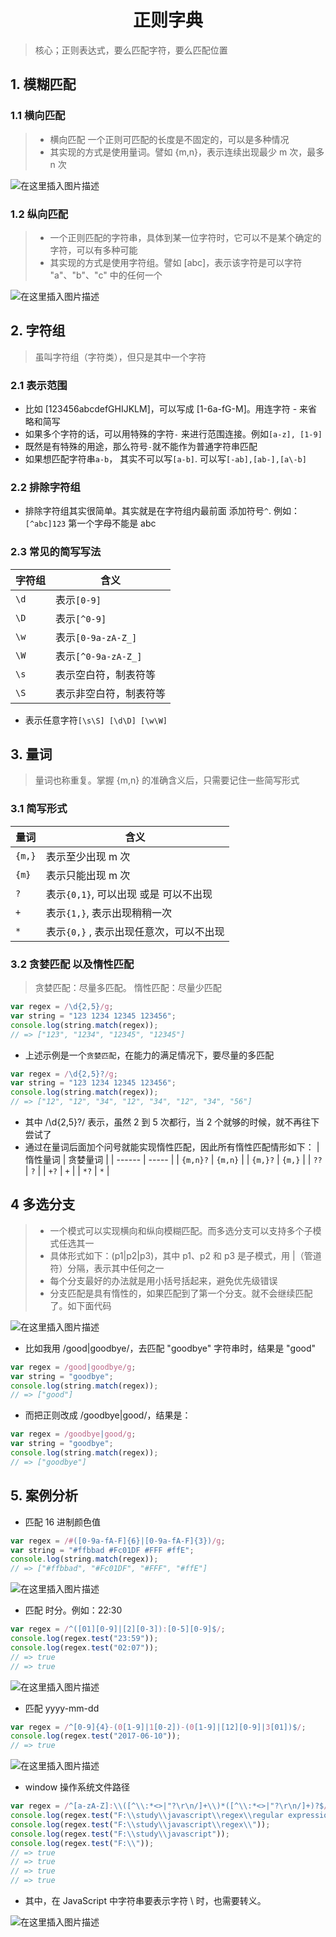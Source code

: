 <h1 align = "center">正则字典</h1>

> 核心；正则表达式，要么匹配字符，要么匹配位置

## 1. 模糊匹配

### 1.1 横向匹配

> - 横向匹配 一个正则可匹配的长度是不固定的，可以是多种情况
> - 其实现的方式是使用量词。譬如 {m,n}，表示连续出现最少 m 次，最多 n 次

![在这里插入图片描述](https://img-blog.csdnimg.cn/cc0622e6b07044128b1c7b0d29f1231c.png)

### 1.2 纵向匹配

> - 一个正则匹配的字符串，具体到某一位字符时，它可以不是某个确定的字符，可以有多种可能
> - 其实现的方式是使用字符组。譬如 [abc]，表示该字符是可以字符 "a"、"b"、"c" 中的任何一个

![在这里插入图片描述](https://img-blog.csdnimg.cn/163ba8c0022f4ec097107d465cf8b1b2.png)

## 2. 字符组

> 虽叫字符组（字符类），但只是其中一个字符

### 2.1 表示范围

- 比如 [123456abcdefGHIJKLM]，可以写成 [1-6a-fG-M]。用连字符 - 来省略和简写
- 如果多个字符的话，可以用特殊的字符`-` 来进行范围连接。例如`[a-z], [1-9]`
- 既然是有特殊的用途，那么符号`-`就不能作为普通字符串匹配
- 如果想匹配字符串`a-b`， 其实不可以写`[a-b]`. 可以写`[-ab],[ab-],[a\-b]`

### 2.2 排除字符组

- 排除字符组其实很简单。其实就是在字符组内最前面 添加符号`^`. 例如：`[^abc]123` 第一个字母不能是 abc

### 2.3 常见的简写写法

| 字符组 | 含义                   |
| ------ | ---------------------- |
| `\d`   | 表示`[0-9]`            |
| `\D`   | 表示`[^0-9]`           |
| `\w`   | 表示`[0-9a-zA-Z_]`     |
| `\W`   | 表示`[^0-9a-zA-Z_]`    |
| `\s`   | 表示空白符，制表符等   |
| `\S`   | 表示非空白符，制表符等 |

- 表示任意字符`[\s\S] [\d\D] [\w\W]`

## 3. 量词

> 量词也称重复。掌握 {m,n} 的准确含义后，只需要记住一些简写形式

### 3.1 简写形式

| 量词   | 含义                                    |
| ------ | --------------------------------------- |
| `{m,}` | 表示至少出现 m 次                       |
| `{m}`  | 表示只能出现 m 次                       |
| `?`    | 表示`{0,1}`, 可以出现 或是 可以不出现   |
| `+`    | 表示`{1,}`, 表示出现稍稍一次            |
| `*`    | 表示`{0,}` , 表示出现任意次，可以不出现 |

### 3.2 贪婪匹配 以及惰性匹配

> 贪婪匹配：尽量多匹配。 惰性匹配：尽量少匹配

```js
var regex = /\d{2,5}/g;
var string = "123 1234 12345 123456";
console.log(string.match(regex));
// => ["123", "1234", "12345", "12345"]
```

- 上述示例是一个`贪婪匹配`，在能力的满足情况下，要尽量的多匹配

```js
var regex = /\d{2,5}?/g;
var string = "123 1234 12345 123456";
console.log(string.match(regex));
// => ["12", "12", "34", "12", "34", "12", "34", "56"]
```

- 其中 /\d{2,5}?/ 表示，虽然 2 到 5 次都行，当 2 个就够的时候，就不再往下尝试了
- 通过在量词后面加个问号就能实现惰性匹配，因此所有惰性匹配情形如下：
  | 惰性量词 | 贪婪量词 |
  | ------ | ----- |
  | `{m,n}?` | `{m,n}` |
  | `{m,}?` | `{m,}` |
  | `??` | `?` |
  | `+?` | `+` |
  | `*?` | `*` |

## 4 多选分支

> - 一个模式可以实现横向和纵向模糊匹配。而多选分支可以支持多个子模式任选其一
> - 具体形式如下：(p1|p2|p3)，其中 p1、p2 和 p3 是子模式，用 |（管道符）分隔，表示其中任何之一
> - 每个分支最好的办法就是用小括号括起来，避免优先级错误
> - 分支匹配是具有惰性的，如果匹配到了第一个分支。就不会继续匹配了。如下面代码

![在这里插入图片描述](https://img-blog.csdnimg.cn/1b0a98d2065046a08707de22b13e4747.png)

- 比如我用 /good|goodbye/，去匹配 "goodbye" 字符串时，结果是 "good"

```js
var regex = /good|goodbye/g;
var string = "goodbye";
console.log(string.match(regex));
// => ["good"]
```

- 而把正则改成 /goodbye|good/，结果是：

```js
var regex = /goodbye|good/g;
var string = "goodbye";
console.log(string.match(regex));
// => ["goodbye"]
```

## 5. 案例分析

- 匹配 16 进制颜色值

```js
var regex = /#([0-9a-fA-F]{6}|[0-9a-fA-F]{3})/g;
var string = "#ffbbad #Fc01DF #FFF #ffE";
console.log(string.match(regex));
// => ["#ffbbad", "#Fc01DF", "#FFF", "#ffE"]
```

![在这里插入图片描述](https://img-blog.csdnimg.cn/4914cf83430b4e1b912da32c8895304d.png)

- 匹配 时分。例如：22:30

```js
var regex = /^([01][0-9]|[2][0-3]):[0-5][0-9]$/;
console.log(regex.test("23:59"));
console.log(regex.test("02:07"));
// => true
// => true
```

![在这里插入图片描述](https://img-blog.csdnimg.cn/870d6f562b814090bfaf491d14728176.png)

- 匹配 yyyy-mm-dd

```js
var regex = /^[0-9]{4}-(0[1-9]|1[0-2])-(0[1-9]|[12][0-9]|3[01])$/;
console.log(regex.test("2017-06-10"));
// => true
```

![在这里插入图片描述](https://img-blog.csdnimg.cn/c789e0206f054620b9c9330df89e9796.png)

- window 操作系统文件路径

```js
var regex = /^[a-zA-Z]:\\([^\\:*<>|"?\r\n/]+\\)*([^\\:*<>|"?\r\n/]+)?$/;
console.log(regex.test("F:\\study\\javascript\\regex\\regular expression.pdf"));
console.log(regex.test("F:\\study\\javascript\\regex\\"));
console.log(regex.test("F:\\study\\javascript"));
console.log(regex.test("F:\\"));
// => true
// => true
// => true
// => true
```

- 其中，在 JavaScript 中字符串要表示字符 \ 时，也需要转义。

![在这里插入图片描述](https://img-blog.csdnimg.cn/5f7bf53c1d02485a899fadf5b6be72f2.png)
